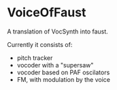 VoiceOfFaust
============

A translation of VocSynth into faust.

Currently it consists of:

* pitch tracker
* vocoder with a "supersaw"
* vocoder based on PAF oscilators
* FM, with modulation by the voice
